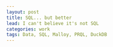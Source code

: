```yaml
---
layout: post
title: SQL... but better
lead: I can't believe it's not SQL
categories: work
tags: Data, SQL, Malloy, PRQL, DuckDB
---
```


